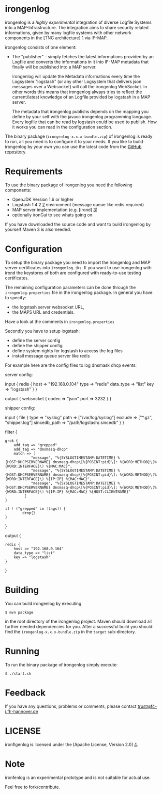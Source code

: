 irongenlog
=======

irongenlog is a *highly experimental* integration of diverse Logfile
Systems into a MAP-Infrastructure. The integration
aims to share security related informations, given by many logfile systems
with other network components in the [TNC architecture] [1]
via IF-MAP.

irongenlog consists of one element:

* The "publisher" - simply fetches the latest informations provided by
  an Logfile and converts the informations in it into IF-MAP metadata that finally will
  be published into a MAP server.
  
  Irongenlog will update the Metadata informations every time the Logsystem "logstash"
  (or any other Logsystem that delivers json messages over a Websocket) will call the 
  irongenlog WebSocket.
  In other words this means that irongenlog always tries to reflect the current/latest
  knowledge of an Logfile provided by logstash in a MAP server.
  
  The metadata that irongenlog publishs depends on the mapping you define by your self with 
  the javacc irongenlog programming language. Every logfile that can be read by logstash 
  could be used to publish. How it works you can read in the configuration section.


The binary package (`irongenlog-x.x.x-bundle.zip`) of irongenlog
is ready to run, all you need is to configure it to your needs.
If you like to build irongenlog by your own you can use the
latest code from the [GitHub repository][githubrepo].


Requirements
============
To use the binary package of irongenlog you need the following components:

* OpenJDK Version 1.6 or higher
* Logstash 1.4.2 [2] environment (message queue like redis required)
* MAP server implementation (e.g. [irond] [3])
* optionally ironGui to see whats going on

If you have downloaded the source code and want to build irongenlog by
yourself Maven 3 is also needed.


Configuration
=============
To setup the binary package you need to import the Irongenlog and MAP server
certificates into `irongenlog.jks`.
If you want to use irongenlog with irond the keystores of both are configured 
with ready-to-use testing certificates.

The remaining configuration parameters can be done through the
`irongenlog.properties` file in the irongenlog package.
In general you have to specify:

* the logstash server websocket URL,
* the MAPS URL and credentials.

Have a look at the comments in `irongenlog.properties`

Secondly you have to setup logstash:

* define the server config
* define the shipper config
* define system rights for logstash to access the log files
* install message queue server like redis

For example here are the config files to log dnsmask dhcp events:

server config:

input {
	redis {
		host => "192.168.0.104"
		type => "redis"
		data_type => "list"
		key => "logstash"
	}
}

output {
	websocket {
		codec => "json"
		port => 3232
	}
}

shipper config:

input {
	file {
		type => "syslog"
		path => ["/var/log/syslog"]
		exclude => ["*.gz", "shipper.log"]
		sincedb_path => "/path/logstash/.sincedb"
	}
}

filter {

	grok {
		add_tag => "grepped"
		add_tag => "dnsmasq-dhcp"
		match => [
				"message", "%{SYSLOGTIMESTAMP:DATETIME} %{HOST:DHCPSERVERNAME} dnsmasq-dhcp\[%{POSINT:pid}\]: %{WORD:METHOD}\(%{WORD:INTERFACE}\) %{MAC:MAC}",
				"message", "%{SYSLOGTIMESTAMP:DATETIME} %{HOST:DHCPSERVERNAME} dnsmasq-dhcp\[%{POSINT:pid}\]: %{WORD:METHOD}\(%{WORD:INTERFACE}\) %{IP:IP} %{MAC:MAC}",
				"message", "%{SYSLOGTIMESTAMP:DATETIME} %{HOST:DHCPSERVERNAME} dnsmasq-dhcp\[%{POSINT:pid}\]: %{WORD:METHOD}\(%{WORD:INTERFACE}\) %{IP:IP} %{MAC:MAC} %{HOST:CLIENTNAME}"
			 ]
  	}

	if ! ("grepped" in [tags]) {
    		drop{}
	}
  
}

output {

	redis {
		host => "192.168.0.104"
		data_type => "list"
		key => "logstash"
	}
}


Building
========
You can build irongenlog by executing:

	$ mvn package

in the root directory of the irongenlog project.
Maven should download all further needed dependencies for you. After a successful
build you should find the `irongenlog-x.x.x-bundle.zip` in the `target` sub-directory.


Running
=======
To run the binary package of irongenlog simply execute:

	$ ./start.sh


Feedback
========
If you have any questions, problems or comments, please contact
	<trust@f4-i.fh-hannover.de>


LICENSE
=======
ironflgenlog is licensed under the [Apache License, Version 2.0] [4].


Note
====

ironfenlog is an experimental prototype and is not suitable for actual use.

Feel free to fork/contribute.


[1]: http://www.trustedcomputinggroup.org/developers/trusted_network_connect
[2]: http://logstash.net/docs/1.4.2/
[3]: https://github.com/trustathsh/irond
[4]: http://www.apache.org/licenses/LICENSE-2.0.html
[githubrepo]: https://github.com/trustathsh/irongenlog
